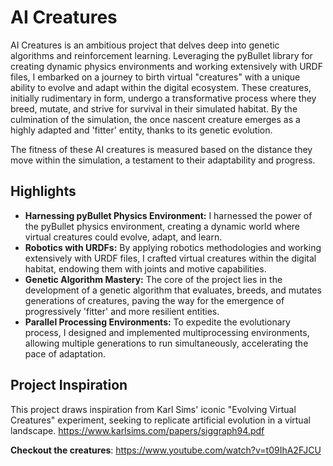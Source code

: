 # AI Creatures
AI Creatures is an ambitious project that delves deep into genetic algorithms and reinforcement learning. Leveraging the pyBullet library for creating dynamic physics environments and working extensively with URDF files, I embarked on a journey to birth virtual "creatures" with a unique ability to evolve and adapt within the digital ecosystem. These creatures, initially rudimentary in form, undergo a transformative process where they breed, mutate, and strive for survival in their simulated habitat. By the culmination of the simulation, the once nascent creature emerges as a highly adapted and 'fitter' entity, thanks to its genetic evolution.

The fitness of these AI creatures is measured based on the distance they move within the simulation, a testament to their adaptability and progress.

## Highlights
- **Harnessing pyBullet Physics Environment:** I harnessed the power of the pyBullet physics environment, creating a dynamic world where virtual creatures could evolve, adapt, and learn.
- **Robotics with URDFs:** By applying robotics methodologies and working extensively with URDF files, I crafted virtual creatures within the digital habitat, endowing them with joints and motive capabilities.
- **Genetic Algorithm Mastery:** The core of the project lies in the development of a genetic algorithm that evaluates, breeds, and mutates generations of creatures, paving the way for the emergence of progressively 'fitter' and more resilient entities.
- **Parallel Processing Environments:** To expedite the evolutionary process, I designed and implemented multiprocessing environments, allowing multiple generations to run simultaneously, accelerating the pace of adaptation.

## Project Inspiration
This project draws inspiration from Karl Sims' iconic "Evolving Virtual Creatures" experiment, seeking to replicate artificial evolution in a virtual landscape. https://www.karlsims.com/papers/siggraph94.pdf 

**Checkout the creatures**: https://www.youtube.com/watch?v=t09IhA2FJCU

